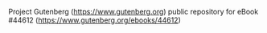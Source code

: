 Project Gutenberg (https://www.gutenberg.org) public repository for eBook #44612 (https://www.gutenberg.org/ebooks/44612)
